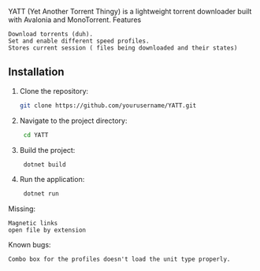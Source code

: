 YATT (Yet Another Torrent Thingy) is a lightweight torrent downloader built with Avalonia and MonoTorrent.
Features

    Download torrents (duh).
    Set and enable different speed profiles.
    Stores current session ( files being downloaded and their states)

## Installation

1. Clone the repository:
   ```bash
   git clone https://github.com/yourusername/YATT.git

2. Navigate to the project directory:
   ```bash
    cd YATT

3. Build the project:
   ```bash
    dotnet build

4. Run the application:
   ```bash
    dotnet run

Missing:

    Magnetic links
    open file by extension

Known bugs:

    Combo box for the profiles doesn't load the unit type properly.
